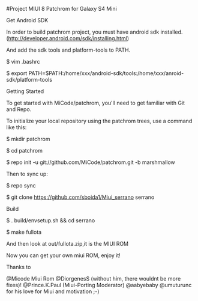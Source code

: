 #Project MIUI 8 Patchrom for Galaxy S4 Mini

Get Android SDK

In order to build patchrom project, you must have android sdk installed.(http://developer.android.com/sdk/installing.html)

And add the sdk tools and platform-tools to PATH.

$ vim .bashrc

$ export PATH=$PATH:/home/xxx/android-sdk/tools:/home/xxx/anroid-sdk/platform-tools

Getting Started

To get started with MiCode/patchrom, you'll need to get familiar with Git and Repo.

To initialize your local repository using the patchrom trees, use a command like this:

$ mkdir patchrom

$ cd patchrom

$ repo init -u git://github.com/MiCode/patchrom.git -b marshmallow

Then to sync up:

$ repo sync

$ git clone https://github.com/sboida1/Miui_serrano serrano

Build

$ . build/envsetup.sh && cd serrano

$ make fullota

And then look at out/fullota.zip,it is the MIUI ROM

Now you can get your own miui ROM, enjoy it!

Thanks to

@Micode Miui Rom
@DiorgenesS (without him, there wouldnt be more fixes)!
@Prince.K.Paul (Miui-Porting Moderator)
@aabyebaby 
@umuturunc for his love for Miui and motivation ;-)
